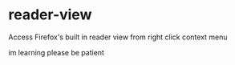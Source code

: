 # reader-view
Access Firefox's built in reader view from right click context menu

im learning please be patient
